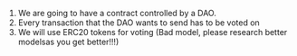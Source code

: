 1. We are going to have a contract controlled by a DAO. 
2. Every transaction that the DAO wants to send has to be voted on
3. We will use ERC20 tokens for voting (Bad model, please research better modelsas you get better!!!)
